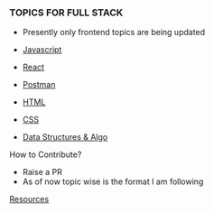 ### TOPICS FOR FULL STACK

- Presently only frontend topics are being updated

- [Javascript](https://github.com/albseb511/fsd/blob/master/javascript.md)
- [React](https://github.com/albseb511/fsd/blob/master/react.md)
- [Postman](https://github.com/albseb511/fsd/blob/master/postman.md)
- [HTML](#)
- [CSS](#)
- [Data Structures & Algo](https://github.com/trekhleb/javascript-algorithms)

How to Contribute?

- Raise a PR
- As of now topic wise is the format I am following

[Resources](https://github.com/albseb511/fsd/blob/master/resources.md)
